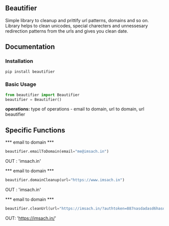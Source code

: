 Beautifier
------

Simple library to cleanup and prittify url patterns, domains and so on.
Library helps to clean unicodes, special charecters and unnessesary 
redirection patterns from the urls and gives you clean date.
 
 
## Documentation

### Installation

```bash
pip install beautifier
```


### Basic Usage

```python
from beautifier import Beautifier
beautifier = Beautifier()
```

**operations:** type of operations - email to domain, url to domain, url beautifier


## Specific Functions

*** email to domain ***

```python
beautifier.emailToDomain(email="me@imsach.in")
```
OUT : 'imsach.in' 

*** email to domain ***

```python
beautifier.domainCleanup(url="https://www.imsach.in")
```
OUT : 'imsach.in' 

*** email to domain ***

```python
beautifier.cleanUrl(url="https://imsach.in/?authtoken=887nasdadasd6hasdtg21&secret=98jy766yhhuhnjk")
```
OUT: 'https://imsach.in/'



